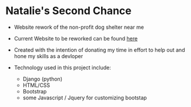 # Natalie's Second Chance

- Website rework of the non-profit dog shelter near me
- Current Website to be reworked can be found [here](http://www.nataliessecondchance.org/)
- Created with the intention of donating my time in effort to help out and hone my skills as a devloper

- Technology used in this project include:
  - Django (python)
  - HTML/CSS
  - Bootstrap
  - some Javascript / Jquery for customizing bootstap
